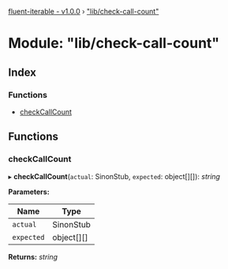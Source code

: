 [fluent-iterable - v1.0.0](../README.md) › ["lib/check-call-count"](_lib_check_call_count_.md)

# Module: "lib/check-call-count"

## Index

### Functions

* [checkCallCount](_lib_check_call_count_.md#checkcallcount)

## Functions

###  checkCallCount

▸ **checkCallCount**(`actual`: SinonStub, `expected`: object[][]): *string*

**Parameters:**

Name | Type |
------ | ------ |
`actual` | SinonStub |
`expected` | object[][] |

**Returns:** *string*
